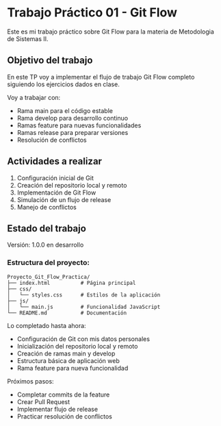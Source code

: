 # Trabajo Práctico 01 - Git Flow

Este es mi trabajo práctico sobre Git Flow para la materia de Metodologia de Sistemas II.

## Objetivo del trabajo

En este TP voy a implementar el flujo de trabajo Git Flow completo siguiendo los ejercicios dados en clase.

Voy a trabajar con:
- Rama main para el código estable
- Rama develop para desarrollo continuo  
- Ramas feature para nuevas funcionalidades
- Ramas release para preparar versiones
- Resolución de conflictos

## Actividades a realizar

1. Configuración inicial de Git
2. Creación del repositorio local y remoto
3. Implementación de Git Flow
4. Simulación de un flujo de release
5. Manejo de conflictos

## Estado del trabajo

Versión: 1.0.0 en desarrollo

### Estructura del proyecto:
```
Proyecto_Git_Flow_Practica/
├── index.html          # Página principal
├── css/
│   └── styles.css      # Estilos de la aplicación
├── js/
│   └── main.js         # Funcionalidad JavaScript
└── README.md           # Documentación
```

Lo completado hasta ahora:
- Configuración de Git con mis datos personales
- Inicialización del repositorio local y remoto
- Creación de ramas main y develop
- Estructura básica de aplicación web
- Rama feature para nueva funcionalidad

Próximos pasos:
- Completar commits de la feature
- Crear Pull Request
- Implementar flujo de release
- Practicar resolución de conflictos
